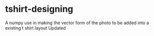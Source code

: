 # tshirt-designing
A numpy use in making the vector form of the photo to be added into a existing t shirt layout
Updated
